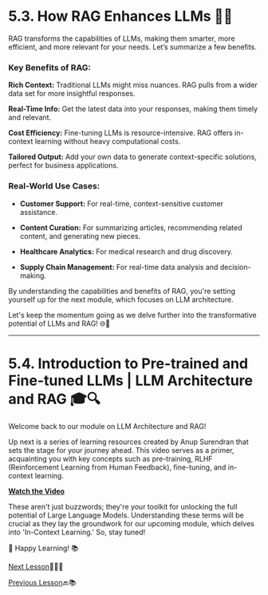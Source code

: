 # 5.3. How RAG Enhances LLMs 🚀🌐

RAG transforms the capabilities of LLMs, making them smarter, more efficient, and more relevant for your needs. Let’s summarize a few benefits.

### Key Benefits of RAG:

**Rich Context:** Traditional LLMs might miss nuances. RAG pulls from a wider data set for more insightful responses.

**Real-Time Info:** Get the latest data into your responses, making them timely and relevant.

**Cost Efficiency:** Fine-tuning LLMs is resource-intensive. RAG offers in-context learning without heavy computational costs.

**Tailored Output:** Add your own data to generate context-specific solutions, perfect for business applications.

### Real-World Use Cases:

- **Customer Support:** For real-time, context-sensitive customer assistance.
  
- **Content Curation:** For summarizing articles, recommending related content, and generating new pieces.
  
- **Healthcare Analytics:** For medical research and drug discovery.
  
- **Supply Chain Management:** For real-time data analysis and decision-making.

By understanding the capabilities and benefits of RAG, you're setting yourself up for the next module, which focuses on LLM architecture.

Let's keep the momentum going as we delve further into the transformative potential of LLMs and RAG! 🌐🚀

---

# 5.4. Introduction to Pre-trained and Fine-tuned LLMs | LLM Architecture and RAG 🎓🔍

Welcome back to our module on LLM Architecture and RAG! 

Up next is a series of learning resources created by Anup Surendran that sets the stage for your journey ahead. This video serves as a primer, acquainting you with key concepts such as pre-training, RLHF (Reinforcement Learning from Human Feedback), fine-tuning, and in-context learning.

**[Watch the Video](https://youtu.be/OXZQBXBvOR4)**

These aren't just buzzwords; they're your toolkit for unlocking the full potential of Large Language Models. Understanding these terms will be crucial as they lay the groundwork for our upcoming module, which delves into 'In-Context Learning.' So, stay tuned!

🚀 Happy Learning! 📚

[Next Lesson](../Level-5/LLM-Architecture-and-RAG-Part-3.md)📖👣🔜

[Previous Lesson](../Level-5/LLM-Architecture-and-RAG-Part-1.md)🔙📚
